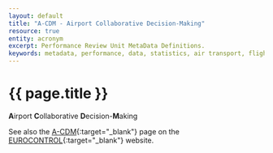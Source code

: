 ```yaml
---
layout: default
title: "A-CDM - Airport Collaborative Decision-Making"
resource: true
entity: acronym
excerpt: Performance Review Unit MetaData Definitions.
keywords: metadata, performance, data, statistics, air transport, flights, europe, delay, safety
---
```

# {{ page.title }}

**A**irport **C**ollaborative **D**ecision-**M**aking

See also the
[A-CDM](http://www.eurocontrol.int/articles/airport-collaborative-decision-making-cdm){:target="_blank"}
page on the [EUROCONTROL](https://www.eurocontrol.int/){:target="_blank"} website.